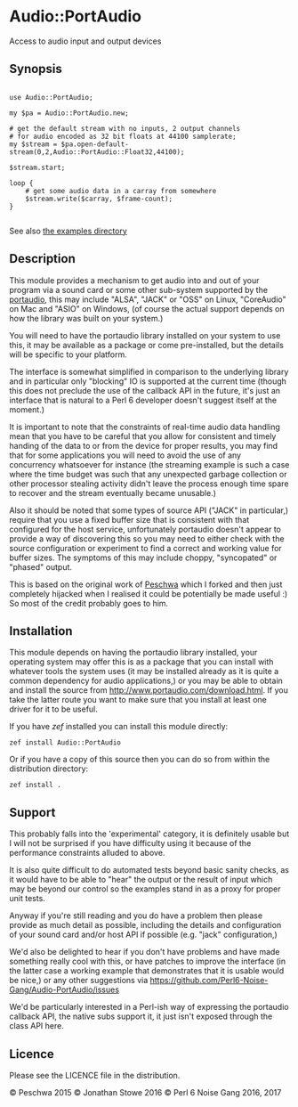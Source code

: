 # Audio::PortAudio

Access to audio input and output devices

## Synopsis

```perl6

use Audio::PortAudio;

my $pa = Audio::PortAudio.new;

# get the default stream with no inputs, 2 output channels
# for audio encoded as 32 bit floats at 44100 samplerate;
my $stream = $pa.open-default-stream(0,2,Audio::PortAudio::Float32,44100);

$stream.start;

loop {
	# get some audio data in a carray from somewhere
	$stream.write($carray, $frame-count);
}


```

See also [the examples directory](examples)

## Description

This module provides a mechanism to get audio into and out of your
program via a sound card or some other sub-system supported by the
[portaudio](http://www.portaudio.com/), this may include "ALSA", "JACK"
or "OSS" on Linux, "CoreAudio" on Mac and "ASIO" on Windows, (of course
the actual support depends on how the library was built on your system.)

You will need to have the portaudio library installed on your system
to use this, it may be available as a package or come pre-installed,
but the details will be specific to your platform.

The interface is somewhat simplified in comparison to the underlying
library and in particular only "blocking" IO is supported at the current
time (though this does not preclude the use of the callback API in the
future, it's just an interface that is natural to a Perl 6 developer
doesn't suggest itself at the moment.)

It is important to note that the constraints of real-time audio data
handling mean that you have to be careful that you allow for consistent
and timely handing of the data to or from the device for proper results,
you may find that for some applications you will need to avoid the use
of any concurrency whatsoever for instance (the streaming example is
such a case where the time budget was such that any unexpected garbage
collection or other processor stealing activity didn't leave the process
enough time spare to recover and the stream eventually became unusable.)

Also it should be noted that some types of source API ("JACK" in
particular,) require that you use a fixed buffer size that is consistent
with that configured for the host service, unfortunately portaudio doesn't
appear to provide a way of discovering this so you may need to either
check with the source configuration or experiment to find a correct and
working value for buffer sizes.  The symptoms of this may include choppy,
"syncopated" or "phased" output.

This is based on the original work of
[Peschwa](https://github.com/peschwa/Audio-PortAudio) which I forked and
then just completely hijacked when I realised it could be potentially
be made useful :) So most of the credit probably goes to him.

## Installation

This module depends on having the portaudio library installed, your
operating system may offer this is as a package that you can install
with whatever tools the system uses (it may be installed already as it
is quite a common dependency for audio applications,) or you may be able
to obtain and install the source from http://www.portaudio.com/download.html.
If you take the latter route you want to make sure that you install at
least one driver for it to be useful.

If you have *zef* installed you can install this module directly:

    zef install Audio::PortAudio

Or if you have a copy of this source then you can do so from within the
distribution directory:

    zef install .

## Support

This probably falls into the 'experimental' category, it is definitely usable
but I will not be surprised if you have difficulty using it because of the
performance constraints alluded to above.  

It is also quite difficult to do automated tests beyond basic sanity checks, as
it would have to be able to "hear" the output or the result of input which may
be beyond our control so the examples stand in as a proxy for proper unit tests.

Anyway if you're still reading and you do have a problem then please provide as
much detail as possible, including the details and configuration of your sound
card and/or host API if possible (e.g. "jack" configuration,)

We'd also be delighted to hear if you don't have problems and have made something
really cool with this, or have patches to improve the interface (in the latter
case a working example that demonstrates that it is usable would be nice,) or
any other suggestions via https://github.com/Perl6-Noise-Gang/Audio-PortAudio/issues

We'd be particularly interested in a Perl-ish way of expressing the portaudio
callback API, the native subs support it, it just isn't exposed through the
class API here.

## Licence

Please see the LICENCE file in the distribution.

© Peschwa           2015
© Jonathan Stowe    2016
© Perl 6 Noise Gang 2016, 2017


